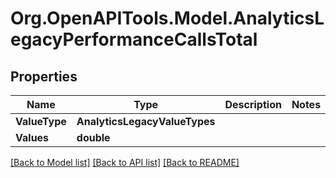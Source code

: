 
# Org.OpenAPITools.Model.AnalyticsLegacyPerformanceCallsTotal

## Properties

Name | Type | Description | Notes
------------ | ------------- | ------------- | -------------
**ValueType** | **AnalyticsLegacyValueTypes** |  | 
**Values** | **double** |  | 

[[Back to Model list]](../README.md#documentation-for-models)
[[Back to API list]](../README.md#documentation-for-api-endpoints)
[[Back to README]](../README.md)

